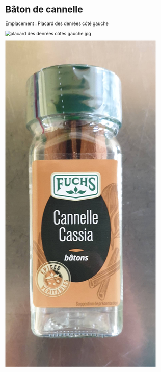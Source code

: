 # Bâton de cannelle

Emplacement : Placard des denrées côté gauche


![placard des denrées côtés gauche.jpg](/placarddenr%C3%A9egauche.jpg)

![Baton de cannelle.jpg](/batoncannelle.jpg)
